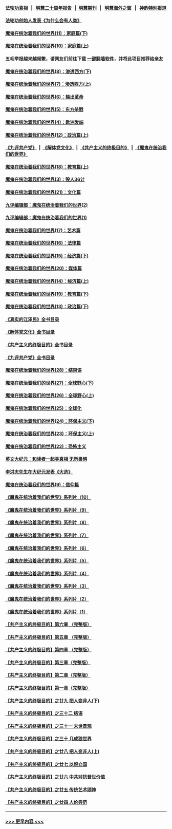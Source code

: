 #### [法轮功真相](https://github.com/gfw-breaker/truth/blob/master/README.md?t=0) &nbsp;&nbsp;|&nbsp;&nbsp; [明慧二十周年报告](https://github.com/gfw-breaker/mh-reports/blob/master/README.md?t=0) &nbsp;&nbsp;|&nbsp;&nbsp;[明慧期刊](https://github.com/gfw-breaker/mh-qikan) &nbsp;&nbsp;|&nbsp;&nbsp; [明慧海外之窗](https://github.com/gfw-breaker/mh-news/blob/master/README.md?t=0) &nbsp;&nbsp;|&nbsp;&nbsp; [神韵特别报道](https://github.com/gfw-breaker/mh-news/blob/master/shenyun.md?t=0)
#### [法轮功创始人发表《为什么会有人类》](../pages/nsc422/n13912117.md?t=04051243) 
#### [魔鬼在统治着我们的世界(11)：家庭篇(下)](../pages/nsc422/n10440961.md?t=04051243) 
#### [魔鬼在统治着我们的世界(10)：家庭篇(上)](../pages/nsc422/n10435448.md?t=04051243) 
#### 五毛举报越来越频繁，请网友们前往下载 [一键翻墙软件](https://github.com/gfw-breaker/ssr-accounts)，并将此项目推荐给亲友
#### [魔鬼在统治着我们的世界(8)：渗透西方(下)](../pages/nsc422/n10429603.md?t=04051243) 
#### [魔鬼在统治着我们的世界(7)：渗透西方(上)](../pages/nsc422/n10426013.md?t=04051243) 
#### [魔鬼在统治着我们的世界(6)：输出革命](../pages/nsc422/n10421536.md?t=04051243) 
#### [魔鬼在统治着我们的世界(5)：东方杀戮](../pages/nsc422/n10417707.md?t=04051243) 
#### [魔鬼在统治着我们的世界(4)：欧洲发端](../pages/nsc422/n10414890.md?t=04051243) 
#### [魔鬼在统治着我们的世界(12)：政治篇(上)](../pages/nsc422/n10444576.md?t=04051243) 
#### [《九评共产党》](https://github.com/begood0513/9ping.md/blob/master/README.md) &nbsp;|&nbsp; [《解体党文化》](../../../../jtdwh.md/blob/master/README.md)  &nbsp;|&nbsp; [《共产主义的终极目的》](../../../../gczydzjmd.md/blob/master/README.md) &nbsp;|&nbsp; [《魔鬼在统治我们的世界》](../../../../mgztzwmdsj.md/blob/master/README.md) 
#### [魔鬼在统治着我们的世界(18)：教育篇(上)](../pages/nsc422/n10526970.md?t=04051243) 
#### [魔鬼在统治着我们的世界(3)：毁人36计](../pages/nsc422/n10411583.md?t=04051243) 
#### [魔鬼在统治着我们的世界(21)：文化篇](../pages/nsc422/n10597706.md?t=04051243) 
#### [九评编辑部：魔鬼在统治着我们的世界(2)](../pages/nsc422/n10410036.md?t=04051243) 
#### [九评编辑部：魔鬼在统治着我们的世界(1)](../pages/nsc422/n10406825.md?t=04051243) 
#### [魔鬼在统治着我们的世界(17)：艺术篇](../pages/nsc422/n10499093.md?t=04051243) 
#### [魔鬼在统治着我们的世界(16)：法律篇](../pages/nsc422/n10485969.md?t=04051243) 
#### [魔鬼在统治着我们的世界(15)：经济篇(下)](../pages/nsc422/n10469975.md?t=04051243) 
#### [魔鬼在统治着我们的世界(20)：媒体篇](../pages/nsc422/n10586579.md?t=04051243) 
#### [魔鬼在统治着我们的世界(14)：经济篇(上)](../pages/nsc422/n10457370.md?t=04051243) 
#### [魔鬼在统治着我们的世界(19)：教育篇(下)](../pages/nsc422/n10564808.md?t=04051243) 
#### [魔鬼在统治着我们的世界(13)：政治篇(下)](../pages/nsc422/n10448270.md?t=04051243) 
#### [《真实的江泽民》全书目录](../pages/nsc422/n13721399.md?t=04051243) 
#### [《解体党文化》全书目录](../pages/nsc422/n13721157.md?t=04051243) 
#### [《共产主义的终极目的》全书目录](../pages/nsc422/n13721048.md?t=04051243) 
#### [《九评共产党》全书目录](../pages/nsc422/n13708085.md?t=04051243) 
#### [魔鬼在统治着我们的世界(28)：结束语](../pages/nsc422/n10936246.md?t=04051243) 
#### [魔鬼在统治着我们的世界(27)：全球野心(下)](../pages/nsc422/n10928319.md?t=04051243) 
#### [魔鬼在统治着我们的世界(26)：全球野心(上)](../pages/nsc422/n10900318.md?t=04051243) 
#### [魔鬼在统治着我们的世界(25)：全球化](../pages/nsc422/n10788205.md?t=04051243) 
#### [魔鬼在统治着我们的世界(24)：环保主义(下)](../pages/nsc422/n10695307.md?t=04051243) 
#### [魔鬼在统治着我们的世界(23)：环保主义(上)](../pages/nsc422/n10688613.md?t=04051243) 
#### [魔鬼在统治着我们的世界(22)：恐怖主义](../pages/nsc422/n10614727.md?t=04051243) 
#### [英文大纪元：和读者一起寻真相 无所畏惧](../pages/nsc422/n12542027.md?t=04051243) 
#### [李洪志先生在大纪元发表《大选》](../pages/nsc422/n12534746.md?t=04051243) 
#### [魔鬼在统治着我们的世界(9)：信仰篇](../pages/nsc422/n10432159.md?t=04051243) 
#### [《魔鬼在统治着我们的世界》系列片（10）](../pages/nsc422/n12292670.md?t=04051243) 
#### [《魔鬼在统治着我们的世界》系列片（9）](../pages/nsc422/n12290859.md?t=04051243) 
#### [《魔鬼在统治着我们的世界》系列片（8）](../pages/nsc422/n12287445.md?t=04051243) 
#### [《魔鬼在统治着我们的世界》系列片（7）](../pages/nsc422/n12283425.md?t=04051243) 
#### [《魔鬼在统治着我们的世界》系列片（6）](../pages/nsc422/n12282314.md?t=04051243) 
#### [《魔鬼在统治着我们的世界》系列片（5）](../pages/nsc422/n12281419.md?t=04051243) 
#### [《魔鬼在统治着我们的世界》系列片（4）](../pages/nsc422/n12274024.md?t=04051243) 
#### [《魔鬼在统治着我们的世界》系列片（3）](../pages/nsc422/n12271322.md?t=04051243) 
#### [《魔鬼在统治着我们的世界》系列片（2）](../pages/nsc422/n12269049.md?t=04051243) 
#### [《魔鬼在统治着我们的世界》系列片（1）](../pages/nsc422/n12267575.md?t=04051243) 
#### [【共产主义的终极目的】第六章 （完整版）](../pages/nsc422/n11428913.md?t=04051243) 
#### [【共产主义的终极目的】第五章 （完整版）](../pages/nsc422/n11428912.md?t=04051243) 
#### [【共产主义的终极目的】第四章 （完整版）](../pages/nsc422/n11428907.md?t=04051243) 
#### [【共产主义的终极目的】第三章（完整版）](../pages/nsc422/n11428848.md?t=04051243) 
#### [【共产主义的终极目的】第二章（完整版）](../pages/nsc422/n11428831.md?t=04051243) 
#### [【共产主义的终极目的】第一章（完整版）](../pages/nsc422/n11417651.md?t=04051243) 
#### [【共产主义的终极目的】之廿九 把人变非人(下)](../pages/nsc422/n11344140.md?t=04051243) 
#### [【共产主义的终极目的】之三十二 结语](../pages/nsc422/n11360535.md?t=04051243) 
#### [【共产主义的终极目的】之三十一 末世景观](../pages/nsc422/n11351129.md?t=04051243) 
#### [【共产主义的终极目的】之三十 几成狼世界](../pages/nsc422/n11348280.md?t=04051243) 
#### [【共产主义的终极目的】之廿八 把人变非人(上)](../pages/nsc422/n11340492.md?t=04051243) 
#### [【共产主义的终极目的】之廿七 以恨立国](../pages/nsc422/n11336944.md?t=04051243) 
#### [【共产主义的终极目的】之廿六 中共对抗普世价值](../pages/nsc422/n11324785.md?t=04051243) 
#### [【共产主义的终极目的】之廿五 传统艺术颂神](../pages/nsc422/n11296396.md?t=04051243) 
#### [【共产主义的终极目的】之廿四 人伦典范](../pages/nsc422/n11296397.md?t=04051243) 

----
#### [ >>> 更早内容 <<< ](../indexes/nsc422-earlier.md)
